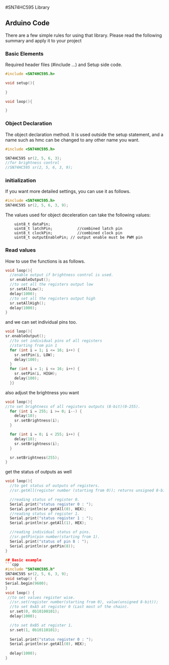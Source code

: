 #SN74HC595 Library

## Arduino Code

There are a few simple rules for using that library. Please read the following summary and apply it to your project

### Basic Elements

Required header files (#include ...) and Setup side code.

```cpp
#include <SN74HC595.h>

void setup(){
 
}

void loop(){

}
```

### Object Declaration

The object declaration method. It is used outside the setup statement, and a name such as hmc can be changed to any other name you want.

```cpp
#include <SN74HC595.h>

SN74HC595 sr(2, 5, 6, 3);
//for brightness control
//SN74HC595 sr(2, 5, 6, 3, 9);
```

### initialization

If you want more detailed settings, you can use it as follows.

```cpp
#include <SN74HC595.h>
SN74HC595 sr(2, 5, 6, 3, 9);
```

The values used for object deceleration can take the following values:

``` uint8_t registers;        //number of refisters
    uint8_t dataPin;   
    uint8_t latchPin;	        //combined latch pin
    uint8_t clockPin;	        //combined clock pin
    uint8_t outputEnablePin; // output enable must be PWM pin
```

### Read values

How to use the functions is as follows.

```cpp
void loop(){
  //enable output if brightness control is used.
  sr.enableOutput();
  //to set all the registers output low
  sr.setAllLow();
  delay(1000);
  //to set all the registers output high
  sr.setAllHigh();
  delay(1000);
}
```

and we can set individual pins too.

```cpp
void loop(){
sr.enableOutput();
  //to set individual pins of all registers
  //starting from pin 1
  for (int i = 1; i <= 16; i++) {
    sr.setPin(i, LOW);
    delay(100);
  }
  for (int i = 1; i <= 16; i++) {
    sr.setPin(i, HIGH);
    delay(100);
  }}
```

also adjust the brightness you want

```cpp
void loop(){  
//to set brightness of all registers outputs (8-bit)(0-255).
  for (int i = 255; i >= 0; i--) {
    delay(10);
    sr.setBrightness(i);
  }

  for (int i = 0; i < 255; i++) {
    delay(10);
    sr.setBrightness(i);
  }

  sr.setBrightness(255);
}
```

get the status of outputs as well

```cpp
void loop(){
  //to get status of outputs of registers.
  //sr.getAll(register number (starting from 0)); returns unsigned 8-bit value

  //reading status of register 0.
  Serial.print("status register 0 : ");
  Serial.println(sr.getAll(0), HEX);
  //reading status of register 1.
  Serial.print("status register 1 : ");
  Serial.println(sr.getAll(1), HEX);

  //reading individual status of pins.
  //sr.getPin(pin number(starting from 1).
  Serial.print("status of pin 8 : ");
  Serial.println(sr.getPin(8));
}

## Basic example
```cpp
#include "SN74HC595.h"
SN74HC595 sr(2, 5, 6, 3, 9);
void setup() {
Serial.begin(9600);
}
void loop() {
 //to set values register wise.
  //sr.set(register number(starting from 0), value(unsigned 8-bit));
  //to set 0xA5 at register 0 (Last most of the chain).
  sr.set(0, 0b10100101);
  delay(1000);

  //to set 0xB5 at register 1.
  sr.set(1, 0b10110101);
  
  Serial.print("status register 0 : ");
  Serial.println(sr.getAll(0), HEX);
  
  delay(1000);
}
```
